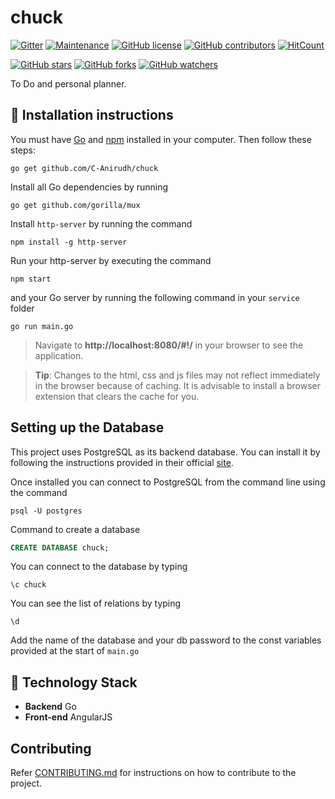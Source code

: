 # chuck

[![Gitter](https://badges.gitter.im/chuck-project/community.svg)](https://gitter.im/chuck-project/community?utm_source=badge&utm_medium=badge&utm_campaign=pr-badge) [![Maintenance](https://img.shields.io/badge/Maintained%3F-yes-green.svg)](https://github.com/C-Anirudh/chuck/graphs/commit-activity) [![GitHub license](https://img.shields.io/github/license/C-Anirudh/chuck.svg)](https://github.com/C-Anirudh/chuck/blob/master/LICENSE) [![GitHub contributors](https://img.shields.io/github/contributors/C-Anirudh/chuck.svg)](https://GitHub.com/C-Anirudh/chuck/graphs/contributors/) [![HitCount](http://hits.dwyl.io/C-Anirudh/chuck.svg)](http://hits.dwyl.io/C-Anirudh/chuck)

[![GitHub stars](https://img.shields.io/github/stars/C-Anirudh/chuck.svg?style=social&label=Star&maxAge=2592000)](https://GitHub.com/C-Anirudh/chuck/stargazers/) [![GitHub forks](https://img.shields.io/github/forks/C-Anirudh/chuck.svg?style=social&label=Fork&maxAge=2592000)](https://GitHub.com/C-Anirudh/chuck/network/) [![GitHub watchers](https://img.shields.io/github/watchers/C-Anirudh/chuck.svg?style=social&label=Watch&maxAge=2592000)](https://GitHub.com/C-Anirudh/chuck/watchers/)

To Do and personal planner.

## :minidisc: Installation instructions

You must have [Go](https://golang.org/) and [npm](https://www.npmjs.com/) installed in your computer. Then follow these steps:

```
go get github.com/C-Anirudh/chuck
```

Install all Go dependencies by running

```
go get github.com/gorilla/mux
```

Install `http-server` by running the command

```
npm install -g http-server
```

Run your http-server by executing the command

```
npm start
```

and your Go server by running the following command in your `service` folder

```
go run main.go
```

> Navigate to **http://localhost:8080/#!/** in your browser to see the application.

> **Tip**: Changes to the html, css and js files may not reflect immediately in the browser because of caching. It is advisable to install a browser extension that clears the cache for you.

## Setting up the Database

This project uses PostgreSQL as its backend database. You can install it by following the instructions provided in their official [site](https://www.postgresql.org/download/).

Once installed you can connect to PostgreSQL from the command line using the command

```
psql -U postgres
```

Command to create a database

```sql
CREATE DATABASE chuck;
```

You can connect to the database by typing

```
\c chuck
```

You can see the list of relations by typing

```
\d
```

Add the name of the database and your db password to the const variables provided at the start of `main.go`

## :wrench: Technology Stack

* **Backend** Go
* **Front-end** AngularJS

## Contributing

Refer [CONTRIBUTING.md](https://github.com/C-Anirudh/chuck/blob/master/CONTRIBUTING.md) for instructions on how to contribute to the project.